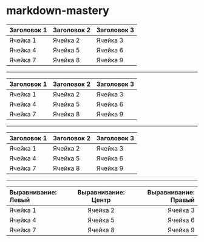 # markdown-mastery

| Заголовок 1 | Заголовок 2 | Заголовок 3 |
|-------------|-------------|-------------|
| Ячейка 1        | Ячейка 2          |    Ячейка 3 |
| Ячейка 4        | Ячейка 5    | Ячейка 6    |
| Ячейка 7         | Ячейка 8         | Ячейка 9    |

---

| Заголовок 1 | Заголовок 2 | Заголовок 3 |
|-------------|-------------|-------------|
| Ячейка 1 | Ячейка 2 | Ячейка 3    |
| Ячейка 4| Ячейка 5 | Ячейка 6    |
| Ячейка 7| Ячейка 8 | Ячейка 9    |

---

| Заголовок 1 | Заголовок 2 | Заголовок 3 |
|-------------|-------------|-------------|
| Ячейка 1    | Ячейка 2    | Ячейка 3    |
| Ячейка 4    | Ячейка 5    | Ячейка 6    |
| Ячейка 7    | Ячейка 8    | Ячейка 9    |

---

| Выравнивание: Левый | Выравнивание: Центр | Выравнивание: Правый |
|:-|:-:|-:|
| Ячейка 1 | Ячейка 2| Ячейка 3    |
| Ячейка 4    | Ячейка 5    | Ячейка 6    |
| Ячейка 7 | Ячейка 8 | Ячейка 9 |
